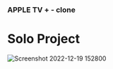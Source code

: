 ### APPLE TV + - clone
# Solo Project
![Screenshot 2022-12-19 152800](https://user-images.githubusercontent.com/103638279/208399229-17bcbb8a-348a-40a1-890d-80af1e1dc225.png)
